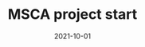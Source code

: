 ---
title: 'MSCA project start'
date: 2021-10-01
permalink: ../cordis.europa.eu/project/id/101023950
collection: news
---